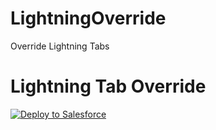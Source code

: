 # LightningOverride
Override Lightning Tabs

Lightning Tab Override
====================================
 
<a href="https://githubsfdeploy.herokuapp.com?owner=logontokartik&repo=LightningOverride">
  <img alt="Deploy to Salesforce"
       src="https://raw.githubusercontent.com/afawcett/githubsfdeploy/master/src/main/webapp/resources/img/deploy.png">
</a>
